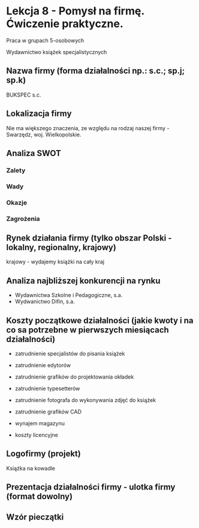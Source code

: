 # Lekcja 8 - Pomysł na firmę. Ćwiczenie praktyczne.

Praca w grupach 5-osobowych

Wydawnictwo książek specjalistycznych

## Nazwa firmy (forma działalności np.: s.c.; sp.j; sp.k)

BUKSPEC s.c.

## Lokalizacja firmy

Nie ma większego znaczenia, ze względu na rodzaj naszej firmy - Swarzędz, woj. Wielkopolskie.

## Analiza SWOT

### Zalety

### Wady

### Okazje

### Zagrożenia

## Rynek działania firmy (tylko obszar Polski - lokalny, regionalny, krajowy)

krajowy - wydajemy książki na cały kraj

## Analiza najbliższej konkurencji na rynku

- Wydawnictwa Szkolne i Pedagogiczne, s.a.
- Wydwanictwo Difin, s.a.

## Koszty początkowe działalności (jakie kwoty i na co sa potrzebne w pierwszych miesiącach działalności)

- zatrudnienie specjalistów do pisania książek

- zatrudnienie edytorów

- zatrudnienie grafików do projektowania okładek

- zatrudnienie typesetterów

- zatrudnienie fotografa do wykonywania zdjęć do książek

- zatrudnienie grafików CAD

- wynajem magazynu

- koszty licencyjne

## Logofirmy (projekt)

Książka na kowadle

## Prezentacja działalności firmy - ulotka firmy (format dowolny)

## Wzór pieczątki
